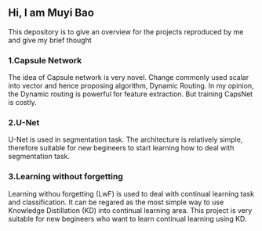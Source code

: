## Hi, I am Muyi Bao

This depository is to give an overview for the projects reproduced by me and give my brief thought

### 1.Capsule Network

The idea of Capsule network is very novel. Change commonly used scalar into vector and hence proposing algorithm, Dynamic Routing. In my opinion, the Dynamic routing is powerful for feature extraction. But training CapsNet is costly.

### 2.U-Net

U-Net is used in segmentation task. The architecture is relatively simple, therefore suitable for new begineers to start learning how to deal with segmentation task.

### 3.Learning without forgetting

Learning withou forgetting (LwF) is used to deal with continual learning task and classification. It can be regared as the most simple way to use Knowledge Distillation (KD) into continual learning area. This project is very suitable for new begineers who want to learn continual learning using KD.
